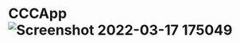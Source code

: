 # CCCApp![Screenshot 2022-03-17 175049](https://user-images.githubusercontent.com/69822058/158900785-68948fc8-3f4b-487a-b7d6-6601e8883dea.png)
